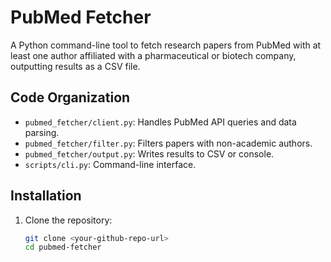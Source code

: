 # PubMed Fetcher

A Python command-line tool to fetch research papers from PubMed with at least one author affiliated with a pharmaceutical or biotech company, outputting results as a CSV file.

## Code Organization
- `pubmed_fetcher/client.py`: Handles PubMed API queries and data parsing.
- `pubmed_fetcher/filter.py`: Filters papers with non-academic authors.
- `pubmed_fetcher/output.py`: Writes results to CSV or console.
- `scripts/cli.py`: Command-line interface.

## Installation
1. Clone the repository:
   ```bash
   git clone <your-github-repo-url>
   cd pubmed-fetcher